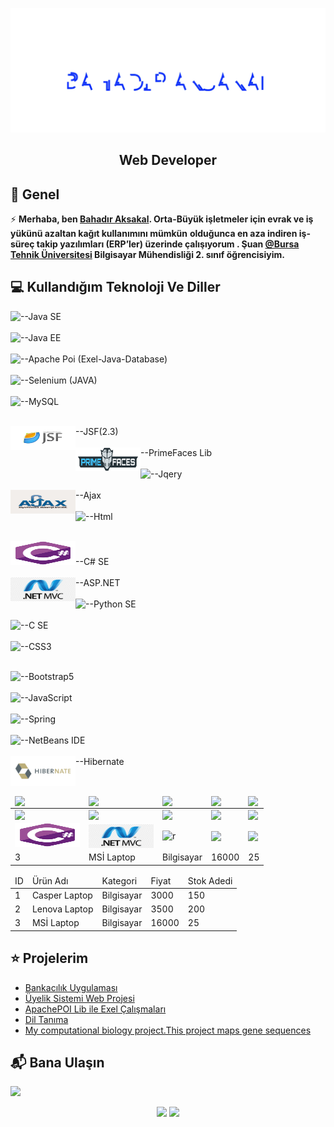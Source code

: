 <img src="./Bahadr.svg" widht="860px"></img>  

<h2 align="center">Web Developer</h2>

## 📖  Genel
⚡ **Merhaba, ben [Bahadır Aksakal](https://www.linkedin.com/in/bahad%C4%B1r-aksakal-360b721b7/). Orta-Büyük işletmeler için evrak ve iş yükünü azaltan kağıt kullanımını mümkün**
**olduğunca en aza indiren iş-süreç takip yazılımları (ERP’ler) üzerinde çalışıyorum . Şuan [@Bursa Tehnik Üniversitesi](https://btu.edu.tr/) Bilgisayar Mühendisliği 2. sınıf öğrencisiyim.**


## :computer: Kullandığım Teknoloji Ve Diller
<table>
<img align="left" src="https://img.shields.io/badge/Java-ED8B00?style=for-the-badge&logo=java&logoColor=white"/>--Java SE <br/><br/>
<img align="left" src="https://img.shields.io/badge/Java EE-ff6600?style=for-the-badge&logo=java&logoColor=white"/>--Java EE <br/><br/>
<img align="left" src="https://img.shields.io/badge/Microsoft_Excel-217346?style=for-the-badge&logo=microsoft-excel&logoColor=white"/>--Apache Poi (Exel-Java-Database)<br/><br/>
<img align="left" src="https://img.shields.io/badge/Selenium-43B02A?style=for-the-badge&logo=Selenium&logoColor=white"/>--Selenium (JAVA) <br/><br/>
<img align="left" src="https://img.shields.io/badge/MySQL-00000F?style=for-the-badge&logo=mysql&logoColor=white"/>--MySQL <br/><br/>
            
<img align="left" src="./img/javaSF.png" width="104" height="38" />--JSF(2.3) <br/><br/>
<img align="left" src="./img/primefaces_logo.png" width="104" height="38" />--PrimeFaces Lib <br/><br/>
<img align="left" src="https://img.shields.io/badge/jQuery-0769AD?style=for-the-badge&logo=jquery&logoColor=white"/>--Jqery <br/><br/>
<img align="left" src="./img/ajax_basic.png" width="104" height="38" />--Ajax <br/><br/>
<img align="left" src="https://img.shields.io/badge/HTML5-E34F26?style=for-the-badge&logo=html5&logoColor=white" />--Html <br/><br/>
            
<img src="./csharp-original.svg" width="104" height="38"/>--C# SE  <br/><br/>
<img align="left" src="./img/ASPMVC.png" width="104" height="38"/>--ASP.NET <br/><br/>
<img align="left" src="https://img.shields.io/badge/Python-FFD43B?style=for-the-badge&logo=python&logoColor=darkgreen"/>--Python SE <br/><br/>
<img align="left" src="https://img.shields.io/badge/c-%2300599C.svg?style=for-the-badge&logo=c&logoColor=white"/>--C SE <br/><br/>
<img align="left" src="https://img.shields.io/badge/css3-%231572B6.svg?style=for-the-badge&logo=css3&logoColor=white"/>--CSS3 <br/><br/>
            
<img align="left" src="https://img.shields.io/badge/bootstrap-%23563D7C.svg?style=for-the-badge&logo=bootstrap&logoColor=white"/>--Bootstrap5 <br/><br/>
<img align="left" src="https://img.shields.io/badge/javascript-%23323330.svg?style=for-the-badge&logo=javascript&logoColor=%23F7DF1E"/>--JavaScript <br/><br/>
<img align="left" src="https://img.shields.io/badge/spring-%236DB33F.svg?style=for-the-badge&logo=spring&logoColor=white"/>--Spring <br/><br/>
<img align="left" src="https://img.shields.io/badge/NetBeansIDE-1B6AC6.svg?style=for-the-badge&logo=apache-netbeans-ide&logoColor=white"/>--NetBeans IDE <br/><br/>
<img align="left" src="./img/hibernate.svg" width="104" height="48"/>--Hibernate <br/><br/>
</table>
<div class="container">
            <table class="table table-striped table-bordered table-hover">
                <thead class="table-info">
                    <tr>
                        <td><img align="left" src="https://img.shields.io/badge/Java-ED8B00?style=for-the-badge&logo=java&logoColor=white"/></td>
                        <td><img align="left" src="https://img.shields.io/badge/Java EE-ff6600?style=for-the-badge&logo=java&logoColor=white"/></td>
                        <td><img align="left" src="https://img.shields.io/badge/Microsoft_Excel-217346?style=for-the-badge&logo=microsoft-excel&logoColor=white"/></td>
                        <td><img align="left" src="https://img.shields.io/badge/Selenium-43B02A?style=for-the-badge&logo=Selenium&logoColor=white"/></td>
                        <td><img align="left" src="https://img.shields.io/badge/MySQL-00000F?style=for-the-badge&logo=mysql&logoColor=white"/></td>
                    </tr>
                </thead>
                <tbody>
                    <tr>
                        <td><img align="left" src="https://img.shields.io/badge/Java-ED8B00?style=for-the-badge&logo=java&logoColor=white"/></td>
                        <td><img align="left" src="https://img.shields.io/badge/Java EE-ff6600?style=for-the-badge&logo=java&logoColor=white"/></td>
                        <td><img align="left" src="https://img.shields.io/badge/Microsoft_Excel-217346?style=for-the-badge&logo=microsoft-excel&logoColor=white"/></td>
                        <td><img align="left" src="https://img.shields.io/badge/Selenium-43B02A?style=for-the-badge&logo=Selenium&logoColor=white"/></td>
                        <td><img align="left" src="https://img.shields.io/badge/MySQL-00000F?style=for-the-badge&logo=mysql&logoColor=white"/></td>
                    </tr>
                    <tr class="table-success">
                        <td><img src="./csharp-original.svg" width="104" height="38"/></td>
                        <td><img align="left" src="./img/ASPMVC.png" width="104" height="38"/></td>
                        <td><img align="left" src="https://img.shields.io/badge/Python-FFD43B?style=for-the-badge&logo=python&logoColor=darkgreen"/>r</td>
                        <td><img align="left" src="https://img.shields.io/badge/c-%2300599C.svg?style=for-the-badge&logo=c&logoColor=white"/></td>
                        <td><img align="left" src="https://img.shields.io/badge/css3-%231572B6.svg?style=for-the-badge&logo=css3&logoColor=white"/></td>
                    </tr>
                    <tr>
                        <td>3</td>
                        <td>MSİ Laptop</td>
                        <td>Bilgisayar</td>
                        <td>16000</td>
                        <td>25</td>
                    </tr>
                </tbody>
            </table>
            <table class="table table-dark table-striped table-hover">
                <thead>
                    <tr>
                        <td>ID</td>
                        <td>Ürün Adı</td>
                        <td>Kategori</td>
                        <td>Fiyat</td>
                        <td>Stok Adedi</td>
                    </tr>
                </thead>
                <tbody>
                    <tr>
                        <td>1</td>
                        <td>Casper Laptop</td>
                        <td>Bilgisayar</td>
                        <td>3000</td>
                        <td>150</td>
                    </tr>
                    <tr>
                        <td>2</td>
                        <td>Lenova Laptop</td>
                        <td>Bilgisayar</td>
                        <td>3500</td>
                        <td>200</td>
                    </tr>
                    <tr class="table-danger">
                        <td>3</td>
                        <td>MSİ Laptop</td>
                        <td>Bilgisayar</td>
                        <td>16000</td>
                        <td>25</td>
                    </tr>
                </tbody>
            </table>

 ## ⭐ Projelerim
* [Bankacılık Uygulaması](https://github.com/bahadraksakal/Java_Bahar_Donemi_Proje) 
* [Üyelik Sistemi Web Projesi](https://github.com/bahadraksakal/Uyelik_Sistemi_Projesi_JSF_2.3)  
* [ApachePOI Lib ile Exel Çalışmaları](https://github.com/bahadraksakal/ApachePOI_Excell_Selenium_MySQL_Ornek)  
* [Dil Tanıma](https://github.com/bahadraksakal/Guz_Donemi_Projem_1.Sinif-) 
* [My computational biology project.This project maps gene sequences](https://github.com/bahadraksakal/Java_HBG_Project) 

## 📬 Bana Ulaşın

[![](https://img.shields.io/badge/linkedin-%230077B5.svg?&style=for-the-badge&logo=linkedin&logoColor=white)](https://www.linkedin.com/in/bahad%C4%B1r-aksakal-360b721b7/)


<p align="center">	
  <img width="48%" src="https://github-readme-stats.vercel.app/api?username=bahadraksakal&show_icons=true&theme=tokyonight" />
  <img width="48%" src="https://github-readme-streak-stats.herokuapp.com/?user=bahadraksakal&theme=tokyonight" />
</p>
